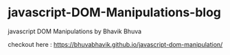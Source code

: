 # javascript-DOM-Manipulations-blog
javascript DOM Manipulations by Bhavik Bhuva

checkout here : 
https://bhuvabhavik.github.io/javascript-dom-manipulation/
